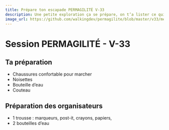 ```yaml
---
title: Prépare ton escapade PERMAGILITÉ V-33
description: Une petite exploration ça se prépare, on t’a lister ce qui nous paraissait indispensable (ou pas).
image_url: https://github.com/walkingdev/permagilite/blob/master/v33/media/banner.jpg
---
```


# Session PERMAGILITÉ - V-33

## Ta préparation
- Chaussures confortable pour marcher
- Noisettes
- Bouteille d’eau
- Couteau

## Préparation des organisateurs
* 1 trousse : marqueurs, post-it, crayons, papiers,
* 2 bouteilles d’eau
